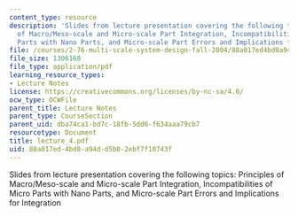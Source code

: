 ```yaml
---
content_type: resource
description: 'Slides from lecture presentation covering the following topics: Principles
  of Macro/Meso-scale and Micro-scale Part Integration, Incompatibilities of Micro
  Parts with Nano Parts, and Micro-scale Part Errors and Implications for Integration'
file: /courses/2-76-multi-scale-system-design-fall-2004/88a017ed4bd8a94dd5b02ebf7f10743f_lecture_4.pdf
file_size: 1306168
file_type: application/pdf
learning_resource_types:
- Lecture Notes
license: https://creativecommons.org/licenses/by-nc-sa/4.0/
ocw_type: OCWFile
parent_title: Lecture Notes
parent_type: CourseSection
parent_uid: dba74ca1-bd7c-18fb-5dd6-f634aaa79cb7
resourcetype: Document
title: lecture_4.pdf
uid: 88a017ed-4bd8-a94d-d5b0-2ebf7f10743f
---
```

Slides from lecture presentation covering the following topics: Principles of Macro/Meso-scale and Micro-scale Part Integration, Incompatibilities of Micro Parts with Nano Parts, and Micro-scale Part Errors and Implications for Integration